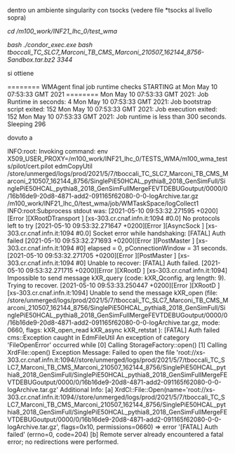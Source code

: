 dentro un ambiente singularity con tsocks (vedere file \*tsocks al livello sopra)

*cd /m100_work/INF21_lhc_0/test_wma*

*bash ./condor_exec.exe bash tboccali_TC_SLC7_Marconi_TB_CMS_Marconi_210507_162144_8756-Sandbox.tar.bz2 3344*

si ottiene

======== WMAgent final job runtime checks STARTING at Mon May 10 07:53:33 GMT 2021 ========
Mon May 10 07:53:33 GMT 2021: Job Runtime in seconds:  4
Mon May 10 07:53:33 GMT 2021: Job bootstrap script exited:  152
Mon May 10 07:53:33 GMT 2021: Job execution exited:  152
Mon May 10 07:53:33 GMT 2021: Job runtime is less than 300 seconds. Sleeping  296


dovuto a 

INFO:root:    Invoking command: env X509_USER_PROXY=/m100_work/INF21_lhc_0/TESTS_WMA/m100_wma_tests/pilot/cert.pilot edmCopyUtil /store/unmerged/logs/prod/2021/5/7/tboccali_TC_SLC7_Marconi_TB_CMS_Marconi_210507_162144_8756/SinglePiE50HCAL_pythia8_2018_GenSimFull/SinglePiE50HCAL_pythia8_2018_GenSimFullMergeFEVTDEBUGoutput/0000/0/16b16de9-20d8-4871-add2-091165f62080-0-0-logArchive.tar.gz /m100_work/INF21_lhc_0/test_wma/job/WMTaskSpace/logCollect1
INFO:root:Subprocess stdout was:
[2021-05-10 09:53:32.271595 +0200][Error  ][XRootDTransport   ] [xs-303.cr.cnaf.infn.it:1094 #0.0] No protocols left to try
[2021-05-10 09:53:32.271647 +0200][Error  ][AsyncSock         ] [xs-303.cr.cnaf.infn.it:1094 #0.0] Socket error while handshaking: [FATAL] Auth failed
[2021-05-10 09:53:32.271693 +0200][Error  ][PostMaster        ] [xs-303.cr.cnaf.infn.it:1094 #0] elapsed = 0, pConnectionWindow = 31 seconds.
[2021-05-10 09:53:32.271705 +0200][Error  ][PostMaster        ] [xs-303.cr.cnaf.infn.it:1094 #0] Unable to recover: [FATAL] Auth failed.
[2021-05-10 09:53:32.271715 +0200][Error  ][XRootD            ] [xs-303.cr.cnaf.infn.it:1094] Impossible to send message kXR_query (code: kXR_Qconfig, arg length: 9). Trying to recover.
[2021-05-10 09:53:33.250447 +0200][Error  ][XRootD            ] [xs-303.cr.cnaf.infn.it:1094] Unable to send the message kXR_open (file: /store/unmerged/logs/prod/2021/5/7/tboccali_TC_SLC7_Marconi_TB_CMS_Marconi_210507_162144_8756/SinglePiE50HCAL_pythia8_2018_GenSimFull/SinglePiE50HCAL_pythia8_2018_GenSimFullMergeFEVTDEBUGoutput/0000/0/16b16de9-20d8-4871-add2-091165f62080-0-0-logArchive.tar.gz, mode: 0660, flags: kXR_open_read kXR_async kXR_retstat ): [FATAL] Auth failed
cms::Exception caught in EdmFileUtil
An exception of category 'FileOpenError' occurred while
   [0] Calling StorageFactory::open()
   [1] Calling XrdFile::open()
Exception Message:
Failed to open the file 'root://xs-303.cr.cnaf.infn.it:1094//store/unmerged/logs/prod/2021/5/7/tboccali_TC_SLC7_Marconi_TB_CMS_Marconi_210507_162144_8756/SinglePiE50HCAL_pythia8_2018_GenSimFull/SinglePiE50HCAL_pythia8_2018_GenSimFullMergeFEVTDEBUGoutput/0000/0/16b16de9-20d8-4871-add2-091165f62080-0-0-logArchive.tar.gz'
   Additional Info:
      [a] XrdCl::File::Open(name='root://xs-303.cr.cnaf.infn.it:1094//store/unmerged/logs/prod/2021/5/7/tboccali_TC_SLC7_Marconi_TB_CMS_Marconi_210507_162144_8756/SinglePiE50HCAL_pythia8_2018_GenSimFull/SinglePiE50HCAL_pythia8_2018_GenSimFullMergeFEVTDEBUGoutput/0000/0/16b16de9-20d8-4871-add2-091165f62080-0-0-logArchive.tar.gz', flags=0x10, permissions=0660) => error '[FATAL] Auth failed' (errno=0, code=204)
      [b] Remote server already encountered a fatal error; no redirections were performed.

